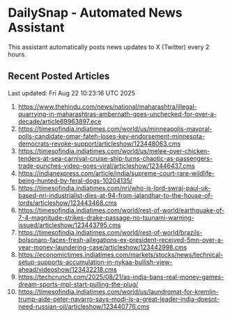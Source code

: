 # DailySnap - Automated News Assistant

This assistant automatically posts news updates to X (Twitter) every 2 hours.

## Recent Posted Articles

Last updated: Fri Aug 22 10:23:16 UTC 2025

1. https://www.thehindu.com/news/national/maharashtra/illegal-quarrying-in-maharashtras-ambernath-goes-unchecked-for-over-a-decade/article69963897.ece
2. https://timesofindia.indiatimes.com/world/us/minneapolis-mayoral-polls-candidate-omar-fateh-loses-key-endorsement-minnesota-democrats-revoke-support/articleshow/123448063.cms
3. https://timesofindia.indiatimes.com/world/us/melee-over-chicken-tenders-at-sea-carnival-cruise-ship-turns-chaotic-as-passengers-trade-punches-video-goes-viral/articleshow/123446437.cms
4. https://indianexpress.com/article/india/supreme-court-rare-wildlife-being-hunted-by-feral-dogs-10204135/
5. https://timesofindia.indiatimes.com/nri/who-is-lord-swraj-paul-uk-based-nri-industrialist-dies-at-94-from-jalandhar-to-the-house-of-lords/articleshow/123443468.cms
6. https://timesofindia.indiatimes.com/world/rest-of-world/earthquake-of-7-4-magnitude-strikes-drake-passage-no-tsunami-warning-issued/articleshow/123443795.cms
7. https://timesofindia.indiatimes.com/world/rest-of-world/brazils-bolsonaro-faces-fresh-allegations-ex-president-received-5mn-over-a-year-money-laundering-case/articleshow/123442998.cms
8. https://economictimes.indiatimes.com/markets/stocks/news/technical-setup-supports-accumulation-in-nykaa-bullish-view-ahead/videoshow/123432218.cms
9. https://techcrunch.com/2025/08/21/as-india-bans-real-money-games-dream-sports-mpl-start-pulling-the-plug/
10. https://timesofindia.indiatimes.com/world/us/laundromat-for-kremlin-trump-aide-peter-navarro-says-modi-is-a-great-leader-india-doesnt-need-russian-oil/articleshow/123440776.cms
